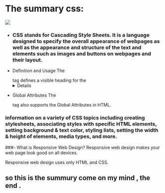 # The summary css:

![](https://image.freepik.com/free-icon/cascading-style-sheets_318-1865.jpg) 

- ###  CSS stands for Cascading Style Sheets. It is a language designed to specify the overall appearance of webpages as well as the appearance and structure of the text and elements such as images and buttons on webpages and their layout.

 - Definition and Usage
The <summary> tag defines a visible heading for the <details> element. The heading can be clicked to view/hide the details.

 - Global Attributes
The <summary> tag also supports the Global Attributes in HTML.

 
 
###  information on a variety of CSS topics including creating stylesheets, associating styles with specific HTML elements, setting background & text color, styling lists, setting the width & height of elements, media types, and more.

###- What is Responsive Web Design?
Responsive web design makes your web page look good on all devices.

Responsive web design uses only HTML and CSS.
                

## so this is the summury come on my mind , the end .
